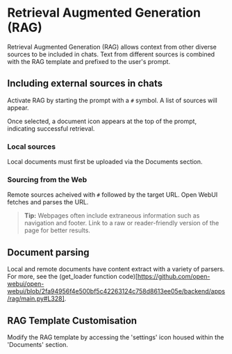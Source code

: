 # Retrieval Augmented Generation (RAG)

Retrieval Augmented Generation (RAG) allows context from other diverse sources to be included in chats. Text from different sources is combined with the RAG template and prefixed to the user's prompt.

## Including external sources in chats
Activate RAG by starting the prompt with a `#` symbol. A list of sources will appear.

Once selected, a document icon appears at the top of the prompt, indicating successful retrieval. 

### Local sources

Local documents must first be uploaded via the Documents section.
 
### Sourcing  from the Web

Remote sources acheived with `#` followed by the target URL. Open WebUI fetches and parses the URL.

> **Tip:** Webpages often include extraneous information such as navigation and footer. Link to a raw or reader-friendly version of the page for better results.

## Document parsing

Local and remote documents have content extract with a variety of parsers. For more, see the (get_loader function code)[https://github.com/open-webui/open-webui/blob/2fa94956f4e500bf5c42263124c758d8613ee05e/backend/apps/rag/main.py#L328].

## RAG Template Customisation

Modify the RAG template by accessing the 'settings' icon housed within the 'Documents' section.
